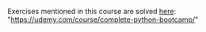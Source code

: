 Exercises mentioned in this course are solved [here](https://udemy.com/course/complete-python-bootcamp/):
"https://udemy.com/course/complete-python-bootcamp/"
